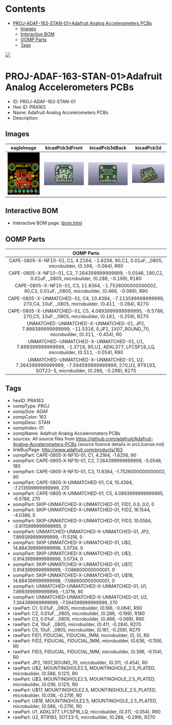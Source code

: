 



Contents
========

* [PROJ-ADAF-163-STAN-01>Adafruit Analog Accelerometers PCBs](#proj-adaf-163-stan-01adafruit-analog-accelerometers-pcbs)
	* [Images](#images)
	* [Interactive BOM](#interactive-bom)
	* [OOMP Parts](#oomp-parts)
	* [Tags](#tags)
  
![][im]
# PROJ-ADAF-163-STAN-01>Adafruit Analog Accelerometers PCBs

- ID: PROJ-ADAF-163-STAN-01
- Hex ID: PRA163
- Name: Adafruit Analog Accelerometers PCBs
- Description: 

## Images
  
  

|eagleImage|kicadPcb3dFront|kicadPcb3dBack|kicadPcb3d|
| :---: | :---: | :---: | :---: |
|[![eagleImage](eagleImage_140.png)](eagleImage_600.png)|[![kicadPcb3dFront](kicadPcb3dFront_140.png)](kicadPcb3dFront_600.png)|[![kicadPcb3dBack](kicadPcb3dBack_140.png)](kicadPcb3dBack_600.png)|[![kicadPcb3d](kicadPcb3d_140.png)](kicadPcb3d_600.png)|

## Interactive BOM

- Interactive BOM page: [ibom.html](kicad/bom/ibom.html)

## OOMP Parts
  

|OOMP Parts|
| :---: |
|CAPE-0805-X-NF10-01, C1, 4.2164, -1.6256, 90,C1, 0.01uF, _0805, microbuilder, (0.166, -0.064), R90|
|CAPE-0805-X-NF10-01, C2, 7.264399999999999, -5.0546, 180,C2, 0.01uF, _0805, microbuilder, (0.286, -0.199), R180|
|CAPE-0805-X-NF10-01, C3, 11.8364, -1.7526000000000002, 90,C3, 0.01uF, _0805, microbuilder, (0.466, -0.069), R90|
|CAPE-0805-X-UNMATCHED-01, C4, 10.4394, -7.213599999999999, 270,C4, 10uF, _0805, microbuilder, (0.411, -0.284), R270|
|CAPE-0805-X-UNMATCHED-01, C5, 4.0893999999999995, -6.5786, 270,C5, 10uF, _0805, microbuilder, (0.161, -0.259), R270|
|UNMATCHED-UNMATCHED-X-UNMATCHED-01, JP2, 7.899399999999999, -11.5316, 0,JP2, 1X07_ROUND_70, microbuilder, (0.311, -0.454), R0|
|UNMATCHED-UNMATCHED-X-UNMATCHED-01, U1, 7.899399999999999, -1.3716, 90,U1, ADXL377, LFCSP16_LQ, microbuilder, (0.311, -0.054), R90|
|UNMATCHED-UNMATCHED-X-UNMATCHED-01, U2, 7.264399999999999, -7.594599999999999, 270,U2, RT9193, SOT23-5, microbuilder, (0.286, -0.299), R270|

## Tags

- hexID: PRA163
- oompType: PROJ
- oompSize: ADAF
- oompColor: 163
- oompDesc: STAN
- oompIndex: 01
- oompName: Adafruit Analog Accelerometers PCBs
- sources: All source files from https://github.com/adafruit/Adafruit-Analog-Accelerometers-PCBs (source licence details in srcLicense.md)
- linkBuyPage: http://www.adafruit.com/products/163
- oompPart: CAPE-0805-X-NF10-01, C1, 4.2164, -1.6256, 90
- oompPart: CAPE-0805-X-NF10-01, C2, 7.264399999999999, -5.0546, 180
- oompPart: CAPE-0805-X-NF10-01, C3, 11.8364, -1.7526000000000002, 90
- oompPart: CAPE-0805-X-UNMATCHED-01, C4, 10.4394, -7.213599999999999, 270
- oompPart: CAPE-0805-X-UNMATCHED-01, C5, 4.0893999999999995, -6.5786, 270
- oompPart: SKIP-UNMATCHED-X-UNMATCHED-01, FID1, 0.0, 0.0, 0
- oompPart: SKIP-UNMATCHED-X-UNMATCHED-01, FID2, 16.1544, -4.0386, 0
- oompPart: SKIP-UNMATCHED-X-UNMATCHED-01, FID3, 10.0584, -3.9115999999999995, 0
- oompPart: UNMATCHED-UNMATCHED-X-UNMATCHED-01, JP2, 7.899399999999999, -11.5316, 0
- oompPart: SKIP-UNMATCHED-X-UNMATCHED-01, U$2, 14.884399999999998, 3.0734, 0
- oompPart: SKIP-UNMATCHED-X-UNMATCHED-01, U$3, 0.9143999999999999, 3.0734, 0
- oompPart: SKIP-UNMATCHED-X-UNMATCHED-01, U$17, 0.9143999999999999, -7.086600000000001, 0
- oompPart: SKIP-UNMATCHED-X-UNMATCHED-01, U$18, 14.884399999999998, -7.086600000000001, 0
- oompPart: UNMATCHED-UNMATCHED-X-UNMATCHED-01, U1, 7.899399999999999, -1.3716, 90
- oompPart: UNMATCHED-UNMATCHED-X-UNMATCHED-01, U2, 7.264399999999999, -7.594599999999999, 270
- rawPart: C1, 0.01uF, _0805, microbuilder, (0.166, -0.064), R90
- rawPart: C2, 0.01uF, _0805, microbuilder, (0.286, -0.199), R180
- rawPart: C3, 0.01uF, _0805, microbuilder, (0.466, -0.069), R90
- rawPart: C4, 10uF, _0805, microbuilder, (0.411, -0.284), R270
- rawPart: C5, 10uF, _0805, microbuilder, (0.161, -0.259), R270
- rawPart: FID1, FIDUCIAL, FIDUCIAL_1MM, microbuilder, (0, 0), R0
- rawPart: FID2, FIDUCIAL, FIDUCIAL_1MM, microbuilder, (0.636, -0.159), R0
- rawPart: FID3, FIDUCIAL, FIDUCIAL_1MM, microbuilder, (0.396, -0.154), R0
- rawPart: JP2, 1X07_ROUND_70, microbuilder, (0.311, -0.454), R0
- rawPart: U$2, MOUNTINGHOLE2.5, MOUNTINGHOLE_2.5_PLATED, microbuilder, (0.586, 0.121), R0
- rawPart: U$3, MOUNTINGHOLE2.5, MOUNTINGHOLE_2.5_PLATED, microbuilder, (0.036, 0.121), R0
- rawPart: U$17, MOUNTINGHOLE2.5, MOUNTINGHOLE_2.5_PLATED, microbuilder, (0.036, -0.279), R0
- rawPart: U$18, MOUNTINGHOLE2.5, MOUNTINGHOLE_2.5_PLATED, microbuilder, (0.586, -0.279), R0
- rawPart: U1, ADXL377, LFCSP16_LQ, microbuilder, (0.311, -0.054), R90
- rawPart: U2, RT9193, SOT23-5, microbuilder, (0.286, -0.299), R270



[im]: kicadPcb3d_450.png

